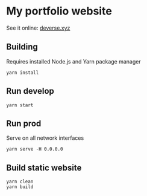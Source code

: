 # My portfolio website

See it online: [deverse.xyz](https://deverse.xyz)

## Building

Requires installed Node.js and Yarn package manager

    yarn install

## Run develop

    yarn start

## Run prod

Serve on all network interfaces

    yarn serve -H 0.0.0.0

## Build static website

    yarn clean
    yarn build
